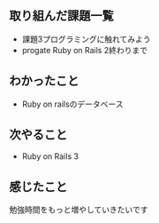 ## 取り組んだ課題一覧
- 課題3プログラミングに触れてみよう
- progate Ruby on Rails 2終わりまで
## わかったこと
- Ruby on railsのデータベース
## 次やること
- Ruby on Rails 3
## 感じたこと
勉強時間をもっと増やしていきたいです
